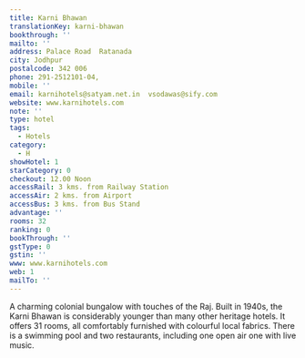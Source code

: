 ```yaml
---
title: Karni Bhawan
translationKey: karni-bhawan
bookthrough: ''
mailto: ''
address: Palace Road  Ratanada
city: Jodhpur
postalcode: 342 006
phone: 291-2512101-04,
mobile: ''
email: karnihotels@satyam.net.in  vsodawas@sify.com
website: www.karnihotels.com
note: ''
type: hotel
tags:
  - Hotels
category:
  - H
showHotel: 1
starCategory: 0
checkout: 12.00 Noon
accessRail: 3 kms. from Railway Station
accessAir: 2 kms. from Airport
accessBus: 3 kms. from Bus Stand
advantage: ''
rooms: 32
ranking: 0
bookThrough: ''
gstType: 0
gstin: ''
www: www.karnihotels.com
web: 1
mailTo: ''
---
```







A charming colonial bungalow with touches of the Raj. Built in 1940s, the Karni Bhawan is considerably younger than many other heritage hotels. It offers 31 rooms,  all comfortably furnished with colourful local fabrics. There is a swimming pool and two restaurants, including one open air one with live music.